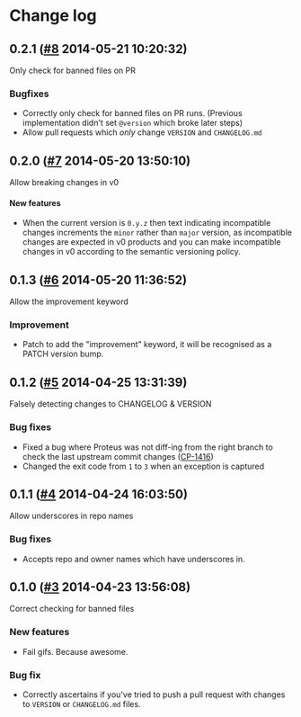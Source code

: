 # Change log

## 0.2.1 ([#8](https://git.mobcastdev.com/Deployment/proteus/pull/8) 2014-05-21 10:20:32)

Only check for banned files on PR

### Bugfixes

- Correctly only check for banned files on PR runs. (Previous implementation didn't set `@version` which broke later steps)
- Allow pull requests which *only* change `VERSION` and `CHANGELOG.md`

## 0.2.0 ([#7](https://git.mobcastdev.com/Deployment/proteus/pull/7) 2014-05-20 13:50:10)

Allow breaking changes in v0

#### New features

- When the current version is `0.y.z` then text indicating incompatible changes increments the `minor` rather than `major` version, as incompatible changes are expected in v0 products and you can make incompatible changes in v0 according to the semantic versioning policy.

## 0.1.3 ([#6](https://git.mobcastdev.com/Deployment/proteus/pull/6) 2014-05-20 11:36:52)

Allow the improvement keyword

### Improvement

- Patch to add the "improvement" keyword, it will be recognised as a PATCH version bump.



## 0.1.2 ([#5](https://git.mobcastdev.com/Deployment/proteus/pull/5) 2014-04-25 13:31:39)

Falsely detecting changes to CHANGELOG & VERSION

### Bug fixes

* Fixed a bug where Proteus was not diff-ing from the right branch to check the last upstream commit changes ([CP-1416](https://tools.mobcastdev.com/jira/browse/CP-1416))
* Changed the exit code from `1` to `3` when an exception is captured

## 0.1.1 ([#4](https://git.mobcastdev.com/Deployment/proteus/pull/4) 2014-04-24 16:03:50)

Allow underscores in repo names

### Bug fixes

- Accepts repo and owner names which have underscores in.

## 0.1.0 ([#3](https://git.mobcastdev.com/Deployment/proteus/pull/3) 2014-04-23 13:56:08)

Correct checking for banned files

### New features

- Fail gifs. Because awesome.

### Bug fix

- Correctly ascertains if you've tried to push a pull request with changes to `VERSION` or `CHANGELOG.md` files.

